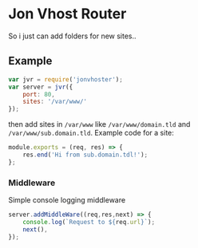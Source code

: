 # Jon Vhost Router
So i just can add folders for new sites..

## Example 
```javascript
var jvr = require('jonvhoster');
var server = jvr({
	port: 80,
	sites: '/var/www/'
});
```
then add sites in `/var/www` like `/var/www/domain.tld` and `/var/www/sub.domain.tld`. Example code for a site:
```javascript
module.exports = (req, res) => {
	res.end('Hi from sub.domain.tdl!');
};
```

### Middleware
Simple console logging middleware
```javascript
server.addMiddleWare((req,res,next) => {
	console.log(`Request to ${req.url}`);
	next(),
});
```
